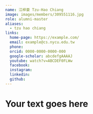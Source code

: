 ```yaml
---
name: 江梓豪 Tzu-Hao Chiang 
image: images/members/309551116.jpg 
role: alumni-master
aliases:
  - tzu hao chiang
links:
  home-page: https://example.com/
  email: example@cs.nycu.edu.tw
  phone: 
  orcid: 0000-0000-0000-000
  google-scholar: abcdefgAAAAJ
  youtube: watch?v=ABCDEF0FLWw
  facebook:
  instagram:
  linkedin:
  github:
---
```

# Your text goes here
